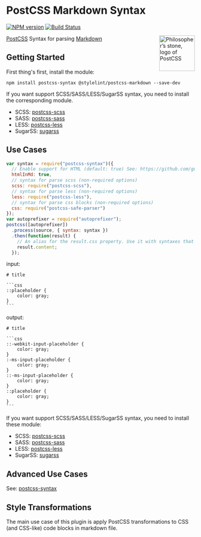 # PostCSS Markdown Syntax

[![NPM version](https://img.shields.io/npm/v/@stylelint/postcss-markdown.svg)](https://www.npmjs.org/package/@stylelint/postcss-markdown) [![Build Status](https://github.com/stylelint/postcss-markdown/workflows/CI/badge.svg)](https://github.com/stylelint/postcss-markdown/actions)

<img align="right" width="95" height="95"
	title="Philosopher’s stone, logo of PostCSS"
	src="http://postcss.github.io/postcss/logo.svg">

[PostCSS](https://github.com/postcss/postcss) Syntax for parsing [Markdown](https://daringfireball.net/projects/markdown/syntax)

## Getting Started

First thing's first, install the module:

```
npm install postcss-syntax @stylelint/postcss-markdown --save-dev
```

If you want support SCSS/SASS/LESS/SugarSS syntax, you need to install the corresponding module.

- SCSS: [postcss-scss](https://github.com/postcss/postcss-scss)
- SASS: [postcss-sass](https://github.com/aleshaoleg/postcss-sass)
- LESS: [postcss-less](https://github.com/shellscape/postcss-less)
- SugarSS: [sugarss](https://github.com/postcss/sugarss)

## Use Cases

```js
var syntax = require("postcss-syntax")({
  // Enable support for HTML (default: true) See: https://github.com/gucong3000/postcss-html
  htmlInMd: true,
  // syntax for parse scss (non-required options)
  scss: require("postcss-scss"),
  // syntax for parse less (non-required options)
  less: require("postcss-less"),
  // syntax for parse css blocks (non-required options)
  css: require("postcss-safe-parser")
});
var autoprefixer = require("autoprefixer");
postcss([autoprefixer])
  .process(source, { syntax: syntax })
  .then(function(result) {
    // An alias for the result.css property. Use it with syntaxes that generate non-CSS output.
    result.content;
  });
```

input:

<pre><code># title

```css
::placeholder {
	color: gray;
}
```
</code></pre>

output:

<pre><code># title

```css
::-webkit-input-placeholder {
	color: gray;
}
:-ms-input-placeholder {
	color: gray;
}
::-ms-input-placeholder {
	color: gray;
}
::placeholder {
	color: gray;
}
```
</code></pre>

If you want support SCSS/SASS/LESS/SugarSS syntax, you need to install these module:

- SCSS: [postcss-scss](https://github.com/postcss/postcss-scss)
- SASS: [postcss-sass](https://github.com/aleshaoleg/postcss-sass)
- LESS: [postcss-less](https://github.com/shellscape/postcss-less)
- SugarSS: [sugarss](https://github.com/postcss/sugarss)

## Advanced Use Cases

See: [postcss-syntax](https://github.com/gucong3000/postcss-syntax)

## Style Transformations

The main use case of this plugin is apply PostCSS transformations to CSS (and CSS-like) code blocks in markdown file.
